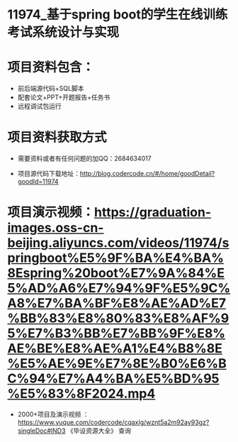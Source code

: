  #  11974_基于spring boot的学生在线训练考试系统设计与实现
 
 #  项目资料包含：
 *  前后端源代码+SQL脚本
 *  配套论文+PPT+开题报告+任务书
 *  远程调试包运行

 #  项目资料获取方式
 *  需要资料或者有任何问题的加QQ：2684634017

 *  项目源代码下载地址：http://blog.codercode.cn/#/home/goodDetail?goodId=11974
   
 #  项目演示视频：https://graduation-images.oss-cn-beijing.aliyuncs.com/videos/11974/springboot%E5%9F%BA%E4%BA%8Espring%20boot%E7%9A%84%E5%AD%A6%E7%94%9F%E5%9C%A8%E7%BA%BF%E8%AE%AD%E7%BB%83%E8%80%83%E8%AF%95%E7%B3%BB%E7%BB%9F%E8%AE%BE%E8%AE%A1%E4%B8%8E%E5%AE%9E%E7%8E%B0%E6%BC%94%E7%A4%BA%E5%BD%95%E5%83%8F2024.mp4
          
 *  2000+项目及演示视频 ：https://www.yuque.com/codercode/cqaxlg/wznt5a2m92ay93gz?singleDoc#lND3 《毕设资源大全》
   查询

